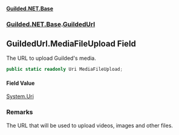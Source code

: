 
#### [Guilded.NET.Base](Guilded_NET_Base 'Guilded.NET.Base')
### [Guilded.NET.Base](Guilded_NET_Base#Guilded_NET_Base 'Guilded.NET.Base').[GuildedUrl](GuildedUrl 'Guilded.NET.Base.GuildedUrl')
## GuildedUrl.MediaFileUpload Field

The URL to upload Guilded's media.
```csharp
public static readonly Uri MediaFileUpload;
```


#### Field Value
[System.Uri](https://docs.microsoft.com/en-us/dotnet/api/System.Uri 'System.Uri')

### Remarks
  
The URL that will be used to upload videos, images and other files.